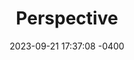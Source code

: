 ---
layout: post
title:  Perspective
date:   2023-09-21 17:37:08 -0400
categories: lecture-notes
---